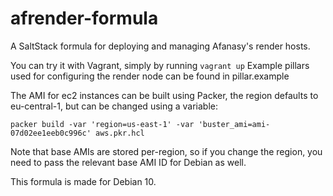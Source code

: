 # afrender-formula
A SaltStack formula for deploying and managing Afanasy's render hosts. 

You can try it with Vagrant, simply by running `vagrant up`
Example pillars used for configuring the render node can be found in pillar.example

The AMI for ec2 instances can be built using Packer, the region defaults to eu-central-1, but can be changed using a variable:

```
packer build -var 'region=us-east-1' -var 'buster_ami=ami-07d02ee1eeb0c996c' aws.pkr.hcl
```

Note that base AMIs are stored per-region, so if you change the region, you need to pass the relevant base AMI ID for Debian as well. 


This formula is made for Debian 10.

